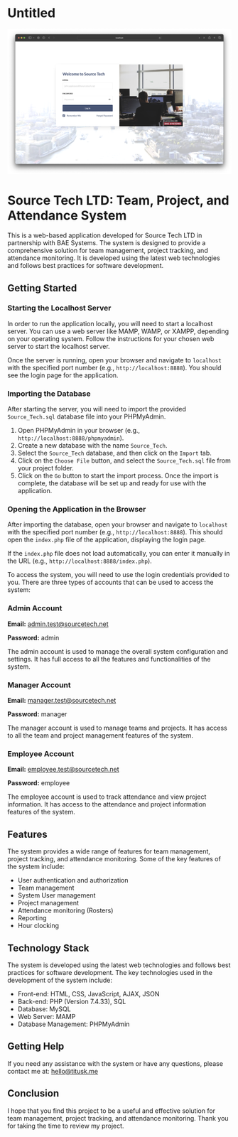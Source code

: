 # Untitled

![Screenshot 2023-11-01 at 19.28.29.png](Screenshot_2023-11-01_at_19.28.29.png)

# Source Tech LTD: Team, Project, and Attendance System

This is a web-based application developed for Source Tech LTD in partnership with BAE Systems. The system is designed to provide a comprehensive solution for team management, project tracking, and attendance monitoring. It is developed using the latest web technologies and follows best practices for software development.

## Getting Started

### Starting the Localhost Server

In order to run the application locally, you will need to start a localhost server. You can use a web server like MAMP, WAMP, or XAMPP, depending on your operating system. Follow the instructions for your chosen web server to start the localhost server.

Once the server is running, open your browser and navigate to `localhost` with the specified port number (e.g., `http://localhost:8888`). You should see the login page for the application.

### Importing the Database

After starting the server, you will need to import the provided `Source_Tech.sql` database file into your PHPMyAdmin.

1. Open PHPMyAdmin in your browser (e.g., `http://localhost:8888/phpmyadmin`).
2. Create a new database with the name `Source_Tech`.
3. Select the `Source_Tech` database, and then click on the `Import` tab.
4. Click on the `Choose File` button, and select the `Source_Tech.sql` file from your project folder.
5. Click on the `Go` button to start the import process. Once the import is complete, the database will be set up and ready for use with the application.

### Opening the Application in the Browser

After importing the database, open your browser and navigate to `localhost` with the specified port number (e.g., `http://localhost:8888`). This should open the `index.php` file of the application, displaying the login page.

If the `index.php` file does not load automatically, you can enter it manually in the URL (e.g., `http://localhost:8888/index.php`).

To access the system, you will need to use the login credentials provided to you. There are three types of accounts that can be used to access the system:

### **Admin Account**

**Email:** [admin.test@sourcetech.net](mailto:admin.test@sourcetech.net)

**Password:** admin

The admin account is used to manage the overall system configuration and settings. It has full access to all the features and functionalities of the system.

### **Manager Account**

**Email:** [manager.test@sourcetech.net](mailto:manager.test@sourcetech.net)

**Password:** manager

The manager account is used to manage teams and projects. It has access to all the team and project management features of the system.

### **Employee Account**

**Email:** [employee.test@sourcetech.net](mailto:employee.test@sourcetech.net)

**Password:** employee

The employee account is used to track attendance and view project information. It has access to the attendance and project information features of the system.

## Features

The system provides a wide range of features for team management, project tracking, and attendance monitoring. Some of the key features of the system include:

- User authentication and authorization
- Team management
- System User management
- Project management
- Attendance monitoring (Rosters)
- Reporting
- Hour clocking

## Technology Stack

The system is developed using the latest web technologies and follows best practices for software development. The key technologies used in the development of the system include:

- Front-end: HTML, CSS, JavaScript, AJAX, JSON
- Back-end: PHP (Version 7.4.33), SQL
- Database: MySQL
- Web Server: MAMP
- Database Management: PHPMyAdmin

## Getting Help

If you need any assistance with the system or have any questions, please contact me at: [hello@titusk.me](mailto:hello@titusk.me)

## Conclusion

I hope that you find this project to be a useful and effective solution for team management, project tracking, and attendance monitoring.
Thank you for taking the time to review my project.
